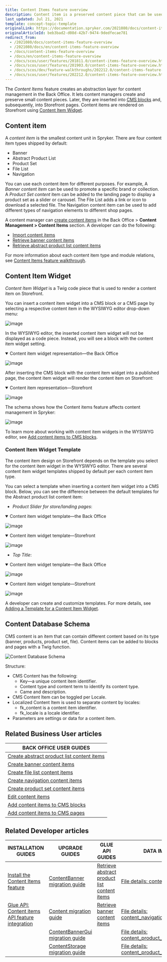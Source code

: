 ```yaml
---
title: Content Items feature overview
description: Content item is a preserved content piece that can be used in multiple pages.
last_updated: Jul 21, 2021
template: concept-topic-template
originalLink: https://documentation.spryker.com/2021080/docs/content-items-feature-overview
originalArticleId: beb3bad2-d08d-42b7-9474-9dedfecae781
redirect_from:
  - /2021080/docs/content-items-feature-overview
  - /2021080/docs/en/content-items-feature-overview
  - /docs/content-items-feature-overview
  - /docs/en/content-items-feature-overview
  - /docs/scos/user/features/201811.0/content-items-feature-overview.html
  - /docs/scos/user/features/201903.0/content-items-feature-overview.html
  - /docs/scos/dev/feature-walkthroughs/202212.0/content-items-feature-walkthrough/content-items-feature-walkthrough.html
  - /docs/scos/user/features/202212.0/content-items-feature-overview.html
---
```


The *Content Items* feature creates an abstraction layer for content management in the Back Office. It lets content managers create and preserve small content pieces. Later, they are inserted into [CMS blocks](/docs/pbc/all/content-management-system/{{page.version}}/cms-feature-overview/cms-blocks-overview.html) and, subsequently, into Storefront pages. Content items are rendered on Storefront using [Content Item Widget](#content-item-widget).

## Content item

A *content item* is the smallest content unit in Spryker. There are four content item types shipped by default:
* Banner
* Abstract Product List
* Product Set
* File List
* Navigation

You can use each content item for different purposes. For example, A *Banner content item* can be used to promote a specific brand or collection. A *Product Set content* item can be added to the landing page to display a product set as a slider or carousel. The File List adds a link or icon to download a selected file. The Navigation content item can be used to add different types of navigation elements to different shop pages.

A content manager can [create content items](/docs/pbc/all/content-management-system/{{page.version}}/manage-in-the-back-office/content-items/create-banner-content-items.html) in the Back Office&nbsp;<span aria-label="and then">></span> **Content Management&nbsp;<span aria-label="and then">></span> Content Items** section.
A developer can do the following:
* [Import content items](/docs/scos/dev/data-import/{{page.version}}/data-importers-overview-and-implementation.html)
* [Retrieve banner content items](/docs/pbc/all/content-management-system/{{page.version}}/manage-using-glue-api/retrieve-banner-content-items.html)
* [Retrieve abstract product list content items](/docs/pbc/all/content-management-system/{{page.version}}/manage-using-glue-api/retrieve-abstract-product-list-content-items.html)

For more information about each content item type and module relations, see [Content Items feature walkthrough](/docs/scos/dev/feature-walkthroughs/{{page.version}}/content-items-feature-walkthrough/content-items-feature-walkthrough.html).

## Content Item Widget

*Content Item Widget* is a Twig code piece that is used to render a content item on Storefront.

You can insert a content item widget into a CMS block or a CMS page by selecting a respective content item in the WYSIWYG editor drop-down menu:

![image](https://spryker.s3.eu-central-1.amazonaws.com/docs/Features/CMS/Content+Items/Content+Items+Feature+Overview/insert-content-item-widget.png)

In the WYSIWYG editor, the inserted content item widget will not be displayed as a code piece. Instead, you will see a block with the content item widget setting.

<details open>
    <summary markdown='span'>Content item widget representation—the Back Office</summary>

![image](https://spryker.s3.eu-central-1.amazonaws.com/docs/Features/CMS/Content+Items/Content+Items+Feature+Overview/content-item-widget-the-back-office.png)

</details>

After inserting the CMS block with the content item widget into a published page, the content item widget will render the content item on Storefront:

<details open>
    <summary markdown='span'>Content item representation—Storefront</summary>

![image](https://spryker.s3.eu-central-1.amazonaws.com/docs/Features/CMS/Content+Items/Content+Items+Feature+Overview/content-item-storefront.png)

</details>


The schema shows how the Content items feature affects content management in Spryker:

![image](https://confluence-connect.gliffy.net/embed/image/b2c37d9d-5350-4535-b437-677bffeb18da.png?utm_medium=live&utm_source=custom)

To learn more about working with content item widgets in the WYSIWYG editor, see [Add content items to CMS blocks](/docs/pbc/all/content-management-system/{{page.version}}/manage-in-the-back-office/blocks/add-content-items-to-cms-blocks.html).

### Content Item Widget Template

The content item design on Storefront depends on the template you select for the content item widget in the WYSIWYG editor. There are several content item widget templates shipped by default per each content item type.

You can select a template when inserting a content item widget into a CMS block. Below, you can see the difference between the default templates for the Abstract product list content item:
* *Product Slider for store/landing pages*:

<details open><summary markdown='span'>Content item widget template—the Back Office</summary>

![image]( https://spryker.s3.eu-central-1.amazonaws.com/docs/Features/CMS/Content+Items/Content+Items+Feature+Overview/product-slider-content-item-widget-template-the-back-office.png )

</details>

<details open><summary markdown='span'>Content item widget template—Storefront</summary>

![image]( https://spryker.s3.eu-central-1.amazonaws.com/docs/Features/CMS/Content+Items/Content+Items+Feature+Overview/product-slider-content-item-widget-template-storefront.png )

</details>

* *Top Title*:

<details open>
    <summary markdown='span'>Content item widget template—the Back Office</summary>

![image]( https://spryker.s3.eu-central-1.amazonaws.com/docs/Features/CMS/Content+Items/Content+Items+Feature+Overview/top-title-content-item-widget-template-the-back-office.png )

</details>

<details open>
    <summary markdown='span'>Content item widget template—Storefront</summary>

![image]( https://spryker.s3.eu-central-1.amazonaws.com/docs/Features/CMS/Content+Items/Content+Items+Feature+Overview/top-title-content-item-widget-template-storefront.png )

</details>

A developer can create and customize templates. For more details, see [Adding a Template for a Content Item Widget](/docs/pbc/all/content-management-system/{{page.version}}/tutorials-and-howtos/howto-create-cms-templates.html#content-item-widget-template).

## Content Database Schema
CMS content is an item that can contain different content based on its type (banner, products, product set, file). Content items can be added to blocks and pages with a Twig function.

![Content Database Schema]( https://spryker.s3.eu-central-1.amazonaws.com/docs/Features/CMS/Content+Items/Content+Items+Feature+Overview/content-database-schema.png )


Structure:

* CMS Content has the following:
  - Key—a unique content item identifier.
  - Content type and content term to identify its content type.
  - Came and description.
* CMS Content Item can be toggled per Locale.
* Localized Content Item is used to separate content by locales:
  - fk_content is a content item identifier.
  - fk_locale is a locale identifier.
* Parameters are settings or data for a content item.

## Related Business User articles

|BACK OFFICE USER GUIDES|
|---|
| [Create abstract product list content items](/docs/pbc/all/content-management-system/{{page.version}}/manage-in-the-back-office/content-items/create-abstract-product-list-content-items.html) |
| [Create banner content items](/docs/pbc/all/content-management-system/{{page.version}}/manage-in-the-back-office/content-items/create-banner-content-items.html)   |
| [Create file list content items](/docs/pbc/all/content-management-system/{{page.version}}/manage-in-the-back-office/content-items/create-file-list-content-items.html) |
| [Create navigation content items](/docs/pbc/all/content-management-system/{{page.version}}/manage-in-the-back-office/content-items/create-navigation-content-items.html) |
| [Create product set content items](/docs/pbc/all/content-management-system/{{page.version}}/manage-in-the-back-office/content-items/create-product-set-content-items.html)     |
|  [Edit content items](/docs/pbc/all/content-management-system/{{page.version}}/manage-in-the-back-office/content-items/edit-content-items.html)  |
|  [Add content items to CMS blocks](/docs/pbc/all/content-management-system/{{page.version}}/manage-in-the-back-office/blocks/add-content-items-to-cms-blocks.html)  |
|  [Add content items to CMS pages](/docs/scos/user/back-office-user-guides/{{page.version}}/content/content-items/editing-content-items-in-cms-pages-and-blocks.html)   |

## Related Developer articles

| INSTALLATION GUIDES  | UPGRADE GUIDES | GLUE API GUIDES | DATA IMPORT | TUTORIALS AND HOWTOS | REFERENCES |
|---|---|---|---|---|---|
| [Install the Content Items feature](/docs/pbc/all/content-management-system/{{page.version}}/install-and-upgrade/install-features/install-the-content-items-feature.html) |  [ContentBanner migration guide](/docs/pbc/all/content-management-system/{{page.version}}/install-and-upgrade/upgrade-modules/upgrade-the-contentbanner-module.html) | [Retrieve abstract product list content items](/docs/pbc/all/content-management-system/{{page.version}}/manage-using-glue-api/retrieve-abstract-product-list-content-items.html) | [File details: content_banner.csv](/docs/pbc/all/content-management-system/{{page.version}}/import-and-export-data/file-details-content-banner.csv.html) | [HowTo: Create a custom content item](/docs/scos/dev/tutorials-and-howtos/howtos/feature-howtos/cms/howto-create-a-custom-content-item.html) | [Content item types: module relations](/docs/pbc/all/content-management-system/{{page.version}}/domain-model-and-relationships/content-item-types-module-relations.html)  |  |
| [Glue API: Content items API feature integration](/docs/pbc/all/content-management-system/{{page.version}}/install-and-upgrade/install-glue-api/install-the-content-items-glue-api.html) | [Content migration guide](/docs/pbc/all/content-management-system/{{page.version}}/install-and-upgrade/upgrade-modules/upgrade-the-content-module.html) | [Retrieve banner content items](/docs/pbc/all/content-management-system/{{page.version}}/manage-using-glue-api/retrieve-banner-content-items.html) | [File details: content_navigation.csv](/docs/pbc/all/content-management-system/{{page.version}}/import-and-export-data/file-details-content-navigation.csv.html) |  |  |
|  | [ContentBannerGui migration guide](/docs/pbc/all/content-management-system/{{page.version}}/install-and-upgrade/upgrade-modules/upgrade-the-contentbannergui-module.html) |  | [File details: content_product_abstract_list.csv](/docs/pbc/all/content-management-system/{{page.version}}/import-and-export-data/file-details-content-product-abstract-list.csv.html) |  |  |
|  | [ContentStorage migration guide](/docs/pbc/all/content-management-system/{{page.version}}/install-and-upgrade/upgrade-modules/upgrade-the-contentstorage-module.html) |  | [File details: content_product_set.csv](/docs/pbc/all/content-management-system/{{page.version}}/import-and-export-data/file-details-content-product-set.csv.html) |  |  |

